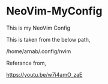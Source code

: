 # NeoVim-MyConfig

This is my NeoVim Config

This is taken from the below path,

/home/arnab/.config/nvim


Referance from,

https://youtu.be/w7i4amO_zaE
